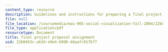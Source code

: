 ```yaml
---
content_type: resource
description: Guidelines and instructions for preparing a final project proposal.
file: null
file_location: /coursemedia/mas-965-social-visualization-fall-2004/22b0453cab3de9e46990d4aafc917b77_assn9.pdf
file_type: application/pdf
resourcetype: Document
title: final project proposal assignment
uid: 22b0453c-ab3d-e9e4-6990-d4aafc917b77
---
```

